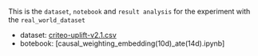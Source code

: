 This is the `dataset`, `notebook` and `result analysis` for the experiment with the `real_world_dataset`

- dataset: [criteo-uplift-v2.1.csv](https://1drv.ms/u/s!AuZMIQsKXGynq4lSIGaY3wZGUHBXXQ?e=lM9pAm)
- botebook: [causal_weighting_embedding(10d)_ate(14d).ipynb]

